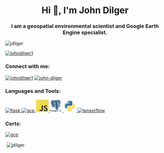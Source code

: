 <h1 align="center">Hi 👋, I'm John Dilger</h1>
<h3 align="center">I am a geospatial environmental scientist and Google Earth Engine specialist.</h3>

<p align="left"> <img src="https://komarev.com/ghpvc/?username=jdilger&label=Profile%20views&color=0e75b6&style=flat" alt="jdilger" /> </p>

<p align="left"> <a href="https://twitter.com/johndilger1" target="blank"><img src="https://img.shields.io/twitter/follow/johndilger1?logo=twitter&style=for-the-badge" alt="johndilger1" /></a> </p>

<h3 align="left">Connect with me:</h3>
<p align="left">
<a href="https://twitter.com/johndilger1" target="blank"><img align="center" src="https://raw.githubusercontent.com/rahuldkjain/github-profile-readme-generator/master/src/images/icons/Social/twitter.svg" alt="johndilger1" height="30" width="40" /></a>
<a href="https://linkedin.com/in/john-dilger" target="blank"><img align="center" src="https://raw.githubusercontent.com/rahuldkjain/github-profile-readme-generator/master/src/images/icons/Social/linked-in-alt.svg" alt="john-dilger" height="30" width="40" /></a>
</p>

<h3 align="left">Languages and Tools:</h3>
<p align="left"> <a href="https://flask.palletsprojects.com/" target="_blank" rel="noreferrer"> <img src="https://www.vectorlogo.zone/logos/pocoo_flask/pocoo_flask-icon.svg" alt="flask" width="40" height="40"/> </a> <a href="https://cloud.google.com" target="_blank" rel="noreferrer"> <img src="https://www.vectorlogo.zone/logos/google_cloud/google_cloud-icon.svg" alt="gcp" width="40" height="40"/> </a> <a href="https://developer.mozilla.org/en-US/docs/Web/JavaScript" target="_blank" rel="noreferrer"> <img src="https://raw.githubusercontent.com/devicons/devicon/master/icons/javascript/javascript-original.svg" alt="javascript" width="40" height="40"/> </a> <a href="https://www.postgresql.org" target="_blank" rel="noreferrer"> <img src="https://raw.githubusercontent.com/devicons/devicon/master/icons/postgresql/postgresql-original-wordmark.svg" alt="postgresql" width="40" height="40"/> </a> <a href="https://www.python.org" target="_blank" rel="noreferrer"> <img src="https://raw.githubusercontent.com/devicons/devicon/master/icons/python/python-original.svg" alt="python" width="40" height="40"/> </a> <a href="https://www.tensorflow.org" target="_blank" rel="noreferrer"> <img src="https://www.vectorlogo.zone/logos/tensorflow/tensorflow-icon.svg" alt="tensorflow" width="40" height="40"/> </a> </p>

<h3 align="left">Certs:</h3>
<p align="left"><a href="https://www.credential.net/e39860bd-cfe8-426f-b8c7-d1ea230c0e21#gs.3ntqsb"><img src="https://api.accredible.com/v1/frontend/credential_website_embed_image/badge/52645671" alt="gcp" width="100" height="100"></a></p>

<p>&nbsp;<img align="center" src="https://github-readme-stats.vercel.app/api?username=jdilger&show_icons=true&locale=en" alt="jdilger" /></p>

